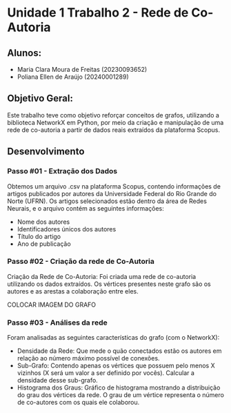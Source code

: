 # Unidade 1 Trabalho 2 - Rede de Co-Autoria

## Alunos:  
- Maria Clara Moura de Freitas (20230093652)
- Poliana Ellen de Araújo (20240001289)

## Objetivo Geral:  
Este trabalho teve como objetivo reforçar conceitos de grafos, utilizando a biblioteca NetworkX em Python, por meio da criação e manipulação de uma rede de co-autoria a partir de dados reais extraídos da plataforma Scopus.

## Desenvolvimento  

### Passo #01 - Extração dos Dados  
Obtemos um arquivo .csv na plataforma Scopus, contendo informações de artigos publicados por autores da Universidade Federal do Rio Grande do Norte (UFRN). Os artigos selecionados estão dentro da área de Redes Neurais, e o arquivo contém as seguintes informações:  
- Nome dos autores
- Identificadores únicos dos autores
- Título do artigo
- Ano de publicação

### Passo #02 - Criação da rede de Co-Autoria
Criação da Rede de Co-Autoria: Foi criada uma rede de co-autoria utilizando os dados extraídos. Os vértices presentes neste grafo são os autores e as arestas a colaboração entre eles.

COLOCAR IMAGEM DO GRAFO

### Passo #03 - Análises da rede  
Foram analisadas as seguintes características do grafo (com o NetworkX):
- Densidade da Rede: Que mede o quão conectados estão os autores em relação ao número máximo possível de conexões.  
- Sub-Grafo: Contendo apenas os vértices que possuem pelo menos X vizinhos (X será um valor a ser definido por vocês). Calcular a densidade desse sub-grafo.  
- Histograma dos Graus: Gráfico de histograma mostrando a distribuição do grau dos vértices da rede. O grau de um vértice representa o número de co-autores com os quais ele colaborou.
